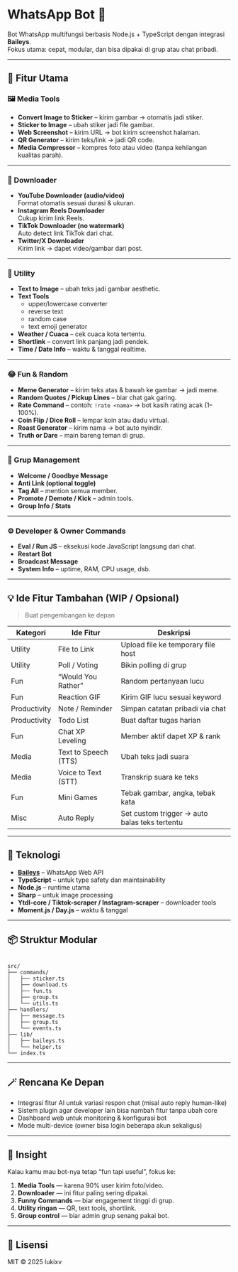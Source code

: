 # WhatsApp Bot 🤖

Bot WhatsApp multifungsi berbasis Node.js + TypeScript dengan integrasi **Baileys**.  
Fokus utama: cepat, modular, dan bisa dipakai di grup atau chat pribadi.

---

## 🚀 Fitur Utama

### 🖼️ Media Tools
- **Convert Image to Sticker** – kirim gambar → otomatis jadi stiker.
- **Sticker to Image** – ubah stiker jadi file gambar.
- **Web Screenshot** – kirim URL → bot kirim screenshot halaman.
- **QR Generator** – kirim teks/link → jadi QR code.
- **Media Compressor** – kompres foto atau video (tanpa kehilangan kualitas parah).

---

### 🎥 Downloader
- **YouTube Downloader (audio/video)**  
  Format otomatis sesuai durasi & ukuran.
- **Instagram Reels Downloader**  
  Cukup kirim link Reels.
- **TikTok Downloader (no watermark)**  
  Auto detect link TikTok dari chat.
- **Twitter/X Downloader**  
  Kirim link → dapet video/gambar dari post.

---

### 📜 Utility
- **Text to Image** – ubah teks jadi gambar aesthetic.
- **Text Tools**  
  - upper/lowercase converter  
  - reverse text  
  - random case  
  - text emoji generator
- **Weather / Cuaca** – cek cuaca kota tertentu.
- **Shortlink** – convert link panjang jadi pendek.
- **Time / Date Info** – waktu & tanggal realtime.

---

### 😂 Fun & Random
- **Meme Generator** – kirim teks atas & bawah ke gambar → jadi meme.
- **Random Quotes / Pickup Lines** – biar chat gak garing.
- **Rate Command** – contoh: `!rate <nama>` → bot kasih rating acak (1–100%).
- **Coin Flip / Dice Roll** – lempar koin atau dadu virtual.
- **Roast Generator** – kirim nama → bot auto nyindir.
- **Truth or Dare** – main bareng teman di grup.

---

### 👥 Grup Management
- **Welcome / Goodbye Message**
- **Anti Link (optional toggle)**
- **Tag All** – mention semua member.
- **Promote / Demote / Kick** – admin tools.
- **Group Info / Stats**

---

### ⚙️ Developer & Owner Commands
- **Eval / Run JS** – eksekusi kode JavaScript langsung dari chat.
- **Restart Bot**
- **Broadcast Message**
- **System Info** – uptime, RAM, CPU usage, dsb.

---

## 💡 Ide Fitur Tambahan (WIP / Opsional)
> Buat pengembangan ke depan

| Kategori | Ide Fitur | Deskripsi |
|-----------|------------|-----------|
| Utility | File to Link | Upload file ke temporary file host |
| Utility | Poll / Voting | Bikin polling di grup |
| Fun | “Would You Rather” | Random pertanyaan lucu |
| Fun | Reaction GIF | Kirim GIF lucu sesuai keyword |
| Productivity | Note / Reminder | Simpan catatan pribadi via chat |
| Productivity | Todo List | Buat daftar tugas harian |
| Fun | Chat XP Leveling | Member aktif dapet XP & rank |
| Media | Text to Speech (TTS) | Ubah teks jadi suara |
| Media | Voice to Text (STT) | Transkrip suara ke teks |
| Fun | Mini Games | Tebak gambar, angka, tebak kata |
| Misc | Auto Reply | Set custom trigger → auto balas teks tertentu |

---

## 🧩 Teknologi
- **[Baileys](https://github.com/adiwajshing/Baileys)** – WhatsApp Web API
- **TypeScript** – untuk type safety dan maintainability
- **Node.js** – runtime utama
- **Sharp** – untuk image processing
- **Ytdl-core / Tiktok-scraper / Instagram-scraper** – downloader tools
- **Moment.js / Day.js** – waktu & tanggal

---

## 📦 Struktur Modular
```

src/
├── commands/
│   ├── sticker.ts
│   ├── download.ts
│   ├── fun.ts
│   ├── group.ts
│   └── utils.ts
├── handlers/
│   ├── message.ts
│   ├── group.ts
│   └── events.ts
├── lib/
│   ├── baileys.ts
│   └── helper.ts
└── index.ts

```

---

## 🪄 Rencana Ke Depan
- Integrasi fitur AI untuk variasi respon chat (misal auto reply human-like)
- Sistem plugin agar developer lain bisa nambah fitur tanpa ubah core
- Dashboard web untuk monitoring & konfigurasi bot
- Mode multi-device (owner bisa login beberapa akun sekaligus)

---

## 🧠 Insight
Kalau kamu mau bot-nya tetap “fun tapi useful”, fokus ke:
1. **Media Tools** — karena 90% user kirim foto/video.
2. **Downloader** — ini fitur paling sering dipakai.
3. **Funny Commands** — biar engagement tinggi di grup.
4. **Utility ringan** — QR, text tools, shortlink.
5. **Group control** — biar admin grup senang pakai bot.

---

## 📄 Lisensi
MIT © 2025 lukixv
